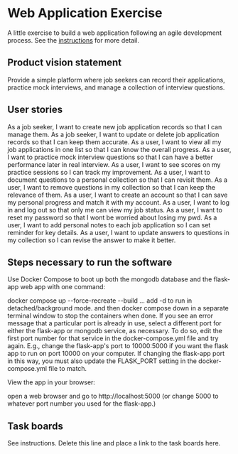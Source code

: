 # Web Application Exercise

A little exercise to build a web application following an agile development process. See the [instructions](instructions.md) for more detail.

## Product vision statement
Provide a simple platform where job seekers can record their applications, practice mock interviews, and manage a collection of interview questions.

## User stories

As a job seeker, I want to create new job application records so that I can manage them.
As a job seeker, I want to update or delete job application records so that I can keep them accurate.
As a user, I want to view all my job applications in one list so that I can know the overall progress.
As a user, I want to practice mock interview questions so that I can have a better performance later in real interview.
As a user, I want to see scores on my practice sessions so I can track my improvement.
As a user, I want to document questions to a personal collection so that I can revisit them.
As a user, I want to remove questions in my collection so that I can keep the relevance of them.
As a user, I want to create an account so that I can save my personal progress and match it with my account.
As a user, I want to log in and log out so that only me can view my job status.
As a user, I want to reset my password so that I wont be worried about losing my pwd.
As a user, I want to add personal notes to each job application so I can set reminder for key details.
As a user, I want to update answers to questions in my collection so I can revise the answer to make it better. 


## Steps necessary to run the software

Use Docker Compose to boot up both the mongodb database and the flask-app web app with one command:

docker compose up --force-recreate --build ... add -d to run in detached/background mode.
and then docker compose down in a separate terminal window to stop the containers when done.
If you see an error message that a particular port is already in use, select a different port for either the flask-app or mongodb service, as necessary. To do so, edit the first port number for that service in the docker-compose.yml file and try again. E.g., change the flask-app's port to 10000:5000 if you want the flask app to run on port 10000 on your computer. If changing the flask-app port in this way, you must also update the FLASK_PORT setting in the docker-compose.yml file to match.

View the app in your browser:

open a web browser and go to http://localhost:5000 (or change 5000 to whatever port number you used for the flask-app.)

## Task boards

See instructions. Delete this line and place a link to the task boards here.
